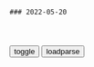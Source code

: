 ```tip
### 2022-05-20
```

<table id="tbc" style="white-space:pre-wrap">
</table>
<button onclick="toggleb()">toggle</button>
<button onclick="loadparse()">loadparse</button>
<br>
<!-- 🌸<br>🍅-　-🍑<hr>🍀 -->
<pre>
<textarea rows="30" cols="100" style="display: none" id="tar">

上级命令粟裕诱捕叶飞，叶飞跳崖躲过一劫，心照不宣从此不提
https://mbd.baidu.com/newspage/data/landingsuper?context=%7B%22nid%22%3A%22news_9608968539853490666%22%7D&n_type=-1&p_from=-1

<font size="1" style="color:#DCDCDC">2022-05-20</font>

洪秀全杀死杨秀清，最终要替杨秀清平反，是迫不得已还是另有所图_腾讯新闻
https://new.qq.com/omn/20210818/20210818A026G200.html

<font size="1" style="color:#DCDCDC">2022-05-20</font>

根据宇宙熵增定律，提高了认知又能如何？不懂这一点反而会更累！
https://mbd.baidu.com/newspage/data/videolanding?nid=sv_14824938221061997249&sourceFrom=pc_feedlist

一个人的认知水平越低，越是大门不出二门不迈，
为s会做过贡献，都会有同样的一个特点，他满脑子都是观点，他不需要思考，全凭直觉做事。

如果一个人在一个行业里边摸爬滚打了数十载，并且也取得过诸多谜一样的成功，
那种直觉可以值得信赖。

一个人什么都没有，还是只凭直觉，
那不叫直觉，那叫撒癔症，过嘴瘾。

你还不能打断他，你也不能反对他。
他的愚蠢挑战者你的肌肉神经。你皮笑肉不笑，说你不友善。你绷不住嘎嘎大笑，
他说你轻蔑他。

因为他根本没打算跟你建立在思考层面上，去对一件事情的结果进行客观的博弈。而只是当年纯地想捍卫自己的观点和想法，你敢动他的观点，那就相当于骂他，他会认为你是瞧不起他，哪个无知傲慢自大的人反而变成了你。

如果你公司的l导也玩这一套，就算他能把公司搞垮，你也不敢吭一声，因为他不允许你质疑他。

最贫穷的那个人他也听不出，富人
教他的一套方法，他会认为你在欺骗我，你会让我受累。

<font size="1" style="color:#DCDCDC">2022-05-20</font>

马斯克被空姐指控性骚扰：用一匹马换取色情按摩
https://baijiahao.baidu.com/s?id=1733313955614028396&wfr=spider&for=pc

此前一天，马斯克曾在推特发文称m主d已经变成“分裂和仇恨的zd”，自己将投票给g和d。他还称：“未来几个月针对我的z治攻击将急剧升级。”

<font size="1" style="color:#DCDCDC">2022-05-20</font>

十月围城：好一个耿直壮汉王复明啊，这段太精彩，我看了十遍
https://mbd.baidu.com/newspage/data/videolanding?nid=sv_16652543371413393269&sourceFrom=rec

<font size="1" style="color:#DCDCDC">2022-05-20</font>

绣春刀：据说丁修即兴临场发挥，导演故意没删，怎料造就一段经典
https://mbd.baidu.com/newspage/data/videolanding?nid=sv_4579747069841429880&sourceFrom=pc_feedlist

这个人可是我的挚爱亲朋，手足兄弟啊，得加钱。

<font size="1" style="color:#DCDCDC">2022-05-20</font>

阿甘：如此纯净的爱啊，可惜女孩珍惜时为时已晚，精彩
https://mbd.baidu.com/newspage/data/videolanding?nid=sv_7938796113164249947&sourceFrom=pc_feedlist

<font size="1" style="color:#DCDCDC">2022-05-20</font>

数据｜zg人口自然增长率创57年来同比最大降幅，多省现负增长
https://mbd.baidu.com/newspage/data/landingsuper?context=%7B%22nid%22%3A%22news_9430491903969073939%22%7D&n_type=-1&p_from=-1

<font size="1" style="color:#DCDCDC">2022-05-20</font>

没有感情的机器人，神奇的是竟会对人类幼崽有了情感
https://mbd.baidu.com/newspage/data/videolanding?nid=sv_13810431363047059248&sourceFrom=rec

<font size="1" style="color:#DCDCDC">2022-05-20</font>

巨大玻璃罩从天而降，将小镇与世隔绝
https://mbd.baidu.com/newspage/data/videolanding?nid=sv_12030838151289170167&sourceFrom=rec

<font size="1" style="color:#DCDCDC">2022-05-20</font>

刘德华30年前被黑帮拖到片场，被逼着拍完这部烂片，至今不愿回首
https://mbd.baidu.com/newspage/data/videolanding?nid=sv_2844788636352734185&sourceFrom=pc_feedlist

火烧岛

<font size="1" style="color:#DCDCDC">2022-05-20</font>

梅德韦杰夫：粮食危机，完全是西方的‘宇宙级白痴’造成的
https://mbd.baidu.com/newspage/data/landingsuper?context=%7B%22nid%22%3A%22news_9371516930699079134%22%7D&n_type=-1&p_from=-1

<font size="1" style="color:#DCDCDC">2022-05-20</font>

大学生《核酸检测上河图》走红，放大十倍太惊艳，网友评论很戳心
https://mbd.baidu.com/newspage/data/landingsuper?context=%7B%22nid%22%3A%22news_9135509852034528432%22%7D&n_type=-1&p_from=-1

<font size="1" style="color:#DCDCDC">2022-05-20</font>

日本，大规模向巴西移民
https://m.thepaper.cn/baijiahao_18163113

加之1904至1905年间的日俄战争耗费了日本大量g力，致使经济萧条，m生凋敝，大批mz失业，s会问题加剧。
穷困潦倒，也是明治时代突出的一个面相
大量失地贫m，成为了这场改g的代价
银座的灯火辉煌，从来与他们无关▼

二战期间，两国断交，巴西国内也酝酿着反日情绪。最终，巴西z府下令没收日裔财产，他们几十年的劳动积累瞬间化为乌有，甚至连在家中吃饭也被当局认定为“可疑间谍活动”，导致大量日裔流离失所。

正是由于初代日裔不融入巴西主流s会，所以当日裔遭受迫害时，无人为其发声。他们也因两国断交而无法回到祖g。
这些说日语，与巴西格格不入的移民
在战争开始后，成为被怀疑、审查的对象

二战后，巴西日裔积极自发推动同化，不仅学习葡萄牙语、上当地学校，还有不少人还改信天主教，积极学习巴西人的生活方式，与当地人通婚。到第三代日裔时，通婚比例已达42%，第四代日裔的通婚比例更是达到61%。

等级森严、尊卑有序的日本人面对这些和自己长相相似，却热情奔放的巴西人时，感到无法相处。这些日裔巴西人陷入了“两边都是异乡”的困境中。

第二代巴西日裔路易斯·具志坚曾任巴西通讯部长，朱尼堤·齐藤曾任巴西空军总司令。朱里奥·赤岭是巴西索罗卡巴教区的现任大主教和圣保罗教区的辅理主教。

<font size="1" style="color:#DCDCDC">2022-05-20</font>

zg轰炸机在太平洋“画了一面小旗”
https://mbd.baidu.com/newspage/data/landingsuper?context=%7B%22nid%22%3A%22news_9492302376009855013%22%7D&n_type=1&p_from=3

<font size="1" style="color:#DCDCDC">2022-05-20</font>

yjj被双开
https://mbd.baidu.com/newspage/data/landingsuper?context=%7B%22nid%22%3A%22news_9196052381161336347%22%7D&n_type=-1&p_from=-1

yjj充当黑恶势力“保护伞”，违规干预和插手司法、执法活动，对明知是有罪的人而故意包庇使他不受追诉。

<font size="1" style="color:#DCDCDC">2022-05-20</font>

</textarea>
</pre>
<!-- 🍀<br>🍑-　-🍅<hr>🌸 -->

```note
```

<link
  rel="stylesheet"
  href="https://cdn.jsdelivr.net/npm/@fancyapps/ui/dist/fancybox.css"
/>
<script src="https://cdn.jsdelivr.net/npm/@fancyapps/ui@4.0/dist/fancybox.umd.js"></script>

<script type="text/javascript">

var __urlRegex = /(\b(https?|ftp|file):\/\/[-A-Z0-9+&@#\/%?=~_|!:,.;]*[-A-Z0-9+&@#\/%=~_|])/ig;
var __imgRegex = /\.(?:jpe?g|gif|png|webp)$/i;

loadparse();

function parseURL($string){

    var exp = __urlRegex;
    return $string.replace(exp,function(match){
            __imgRegex.lastIndex=0;
            if(__imgRegex.test(match)){
                return '<a data-fancybox="gallery" href="' + match.replace("/p=700", "")
                 + '"><img src="' + match.replace("/p=700", "/p=160x200")+'" width="64"></a>';
            }
            else{
                return '<a href="' + match + '" target="_blank">' + match + '</a>';
            }
        }
    );
}

function loadparse() {
  tbc.innerHTML = parseURL(tar.value);
}

function toggleb() {
  var x = document.getElementById("tar");
  if (x.style.display === "none") {
    x.style.display = "";
  } else {
    x.style.display = "none";
  }
}

</script>
